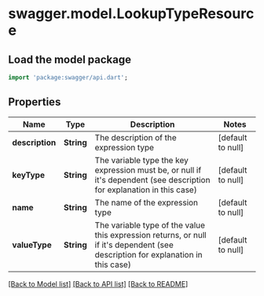 # swagger.model.LookupTypeResource

## Load the model package
```dart
import 'package:swagger/api.dart';
```

## Properties
Name | Type | Description | Notes
------------ | ------------- | ------------- | -------------
**description** | **String** | The description of the expression type | [default to null]
**keyType** | **String** | The variable type the key expression must be, or null if it&#39;s dependent (see description for explanation in this case) | [default to null]
**name** | **String** | The name of the expression type | [default to null]
**valueType** | **String** | The variable type of the value this expression returns, or null if it&#39;s dependent (see description for explanation in this case) | [default to null]

[[Back to Model list]](../README.md#documentation-for-models) [[Back to API list]](../README.md#documentation-for-api-endpoints) [[Back to README]](../README.md)


